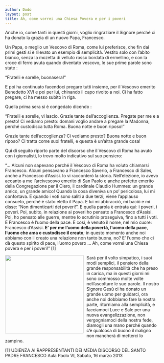 ```yaml
---
author: Dodo
layout: post
title: Ah, come vorrei una Chiesa Povera e per i poveri
---
```


<!-- INIZIO -->

<!--![](/images/papa-francesco1.jpg)-->

Anche io, come tanti in questi giorni, voglio ringraziare il Signore perché ci ha
donato la grazia di un nuovo Papa, Francesco.
<!-- FINE -->

Un Papa, o meglio un Vescovo di Roma, come lui preferisce, che fin dai primi
gesti si è rilevato un esempio di semplicità. Vestito solo con l’abito bianco, senza
la mozetta di velluto rosso bordata di ermellino, e con la croce di ferro avuta
quando diventato vescovo, le sue prime parole sono state :

“Fratelli e sorelle, buonasera!”




E poi ha continuato facendoci pregare tutti insieme, per il Vescovo emerito Benedetto XVI e poi per lui, chinando il capo
rivolto a noi. Ci ha fatto pregare, ci ha messo subito in riga.


Quella prima sera si è congedato dicendo :

“Fratelli e sorelle, vi lascio. Grazie tante dell’accoglienza. Pregate per me e a presto! Ci vediamo presto: domani voglio
andare a pregare la Madonna, perché custodisca tutta Roma. Buona notte e buon riposo!”

Grazie tante dell’accoglienza? Ci vediamo presto? Buona notte e buon riposo? Ci tratta come suoi fratelli, e questa è
un’altra grande cosa!


Qui di seguito riporto parte del discorso che il Vescovo di Roma ha avuto con i giornalisti, lo trovo molto indicativo sul
suo pensiero:

“… Alcuni non sapevano perché il Vescovo di Roma ha voluto chiamarsi Francesco. Alcuni pensavano a Francesco
Saverio, a Francesco di Sales, anche a Francesco d’Assisi. Io vi racconterò la storia. Nell’elezione, io avevo accanto a
me l’arcivescovo emerito di San Paolo e anche prefetto emerito della Congregazione per il Clero, il cardinale Claudio
Hummes: un grande amico, un grande amico! Quando la cosa diveniva un po’ pericolosa, lui mi confortava. E quando
i voti sono saliti a due terzi, viene l’applauso consueto, perché è stato eletto il Papa. E lui mi abbracciò, mi baciò e mi
disse: “Non dimenticarti dei poveri!”. E quella parola è entrata qui: i poveri, i poveri. Poi, subito, in relazione ai poveri ho
pensato a Francesco d’Assisi. Poi, ho pensato alle guerre, mentre lo scrutinio proseguiva, fino a tutti i voti. E Francesco
è l’uomo della pace. E così, è venuto il nome, nel mio cuore: Francesco d’Assisi. **E’ per me l’uomo della povertà, l’uomo
della pace, l’uomo che ama e custodisce il creato**; in questo momento anche noi abbiamo con il creato una relazione
non tanto buona, no? E’ l’uomo che ci dà questo spirito di pace, l’uomo povero … Ah, come vorrei una Chiesa povera e
per i poveri!” [1]

<div style="float:left; padding: 0 10px 0 0"><img width="256px" src="/images/papa-francesco2.jpg"></div>

Sarà per il volto simpatico, i suoi modi semplici, il pensiero della grande responsabilità che
ha preso in carica, ma in questi giorni mi sono commosso molte volte nell’ascoltare le sue
parole. Il nostro Signore Gesù ci ha donato un grande uomo per guidarci, ora anche noi
dobbiamo fare la nostra parte, ritorniamo alla semplicità, e facciamoci Luce e Sale per una
nuova evangelizzazione, non vergogniamoci della nostra fede, diamogli una mano perché
quando c’è qualcosa di buono il maligno non mancherà di metterci lo zampino.

[1] UDIENZA AI RAPPRESENTANTI DEI MEDIA DISCORSO DEL SANTO PADRE FRANCESCO
Aula Paolo VI, Sabato, 16 marzo 2013

